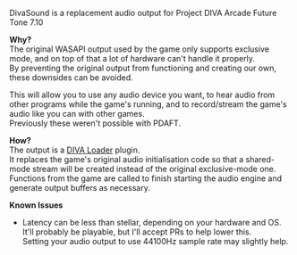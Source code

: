 DivaSound is a replacement audio output for Project DIVA Arcade Future Tone 7.10

**Why?**  
The original WASAPI output used by the game only supports exclusive mode,
and on top of that a lot of hardware can't handle it properly.  
By preventing the original output from functioning and creating our own,
these downsides can be avoided.

This will allow you to use any audio device you want, to hear audio from other
programs while the game's running, and to record/stream the game's audio like
you can with other games.  
Previously these weren't possible with PDAFT.

**How?**  
The output is a [DIVA Loader](https://github.com/Rayduxz/DIVA-Loader) plugin.  
It replaces the game's original audio initialisation code so that a shared-mode
stream will be created instead of the original exclusive-mode one.
Functions from the game are called to finish starting the audio engine and
generate output buffers as necessary.

**Known Issues**  
* Latency can be less than stellar, depending on your hardware and OS.
  It'll probably be playable, but I'll accept PRs to help lower this.  
  Setting your audio output to use 44100Hz sample rate may slightly help.